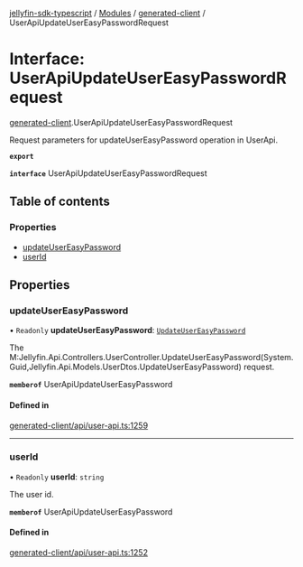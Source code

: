 [jellyfin-sdk-typescript](../README.md) / [Modules](../modules.md) / [generated-client](../modules/generated_client.md) / UserApiUpdateUserEasyPasswordRequest

# Interface: UserApiUpdateUserEasyPasswordRequest

[generated-client](../modules/generated_client.md).UserApiUpdateUserEasyPasswordRequest

Request parameters for updateUserEasyPassword operation in UserApi.

**`export`**

**`interface`** UserApiUpdateUserEasyPasswordRequest

## Table of contents

### Properties

- [updateUserEasyPassword](generated_client.UserApiUpdateUserEasyPasswordRequest.md#updateusereasypassword)
- [userId](generated_client.UserApiUpdateUserEasyPasswordRequest.md#userid)

## Properties

### updateUserEasyPassword

• `Readonly` **updateUserEasyPassword**: [`UpdateUserEasyPassword`](generated_client.UpdateUserEasyPassword.md)

The M:Jellyfin.Api.Controllers.UserController.UpdateUserEasyPassword(System.Guid,Jellyfin.Api.Models.UserDtos.UpdateUserEasyPassword) request.

**`memberof`** UserApiUpdateUserEasyPassword

#### Defined in

[generated-client/api/user-api.ts:1259](https://github.com/thornbill/jellyfin-sdk-typescript/blob/644c849/src/generated-client/api/user-api.ts#L1259)

___

### userId

• `Readonly` **userId**: `string`

The user id.

**`memberof`** UserApiUpdateUserEasyPassword

#### Defined in

[generated-client/api/user-api.ts:1252](https://github.com/thornbill/jellyfin-sdk-typescript/blob/644c849/src/generated-client/api/user-api.ts#L1252)

